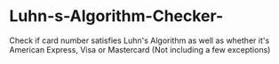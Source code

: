 # Luhn-s-Algorithm-Checker-
Check if card number satisfies Luhn's Algorithm as well as  whether it's American Express, Visa or Mastercard (Not including a few exceptions)
